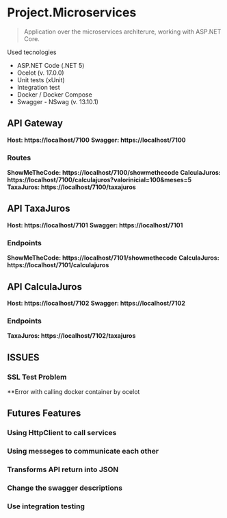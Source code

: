 # Project.Microservices
> Application over the microservices architerure, working with ASP.NET Core.

Used tecnologies
* ASP.NET Code (.NET 5)
* Ocelot (v. 17.0.0)
* Unit tests (xUnit)
* Integration test
* Docker / Docker Compose
* Swagger - NSwag (v. 13.10.1)

## API Gateway

**Host: https://localhost/7100**
**Swagger: https://localhost/7100**

### Routes
**ShowMeTheCode: https://localhost/7100/showmethecode**
**CalculaJuros: https://localhost/7100/calculajuros?valorinicial=100&meses=5**
**TaxaJuros: https://localhost/7100/taxajuros**

## API TaxaJuros

**Host: https://localhost/7101**
**Swagger: https://localhost/7101**

### Endpoints
**ShowMeTheCode: https://localhost/7101/showmethecode**
**CalculaJuros: https://localhost/7101/calculajuros**

## API CalculaJuros

**Host: https://localhost/7102**
**Swagger: https://localhost/7102**

### Endpoints
**TaxaJuros: https://localhost/7102/taxajuros**


## ISSUES
### SSL Test Problem
**Error with calling docker container by ocelot

## Futures Features
### Using HttpClient to call services
### Using messeges to communicate each other
### Transforms API return into JSON
###	Change the swagger descriptions
### Use integration testing
